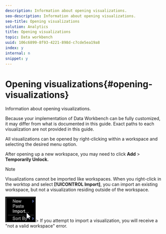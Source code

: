 ```yaml
---
description: Information about opening visualizations.
seo-description: Information about opening visualizations.
seo-title: Opening visualizations
solution: Analytics
title: Opening visualizations
topic: Data workbench
uuid: 106c6899-8f93-4221-898d-c7cde5ea19a8
index: y
internal: n
snippet: y
---
```


# Opening visualizations{#opening-visualizations}

Information about opening visualizations.

Because your implementation of Data Workbench can be fully customized, it may differ from what is documented in this guide. Exact paths to each visualization are not provided in this guide.

All visualizations can be opened by right-clicking within a workspace and selecting the desired menu option.

After opening up a new workspace, you may need to click **Add** > **Temporarily Unlock.**

>[!NOTE]
>
>Visualizations cannot be imported like workspaces. When you right-click in the worktop and select **[!UICONTROL Import]**, you can import an existing workspace, but not a visualization residing outside of the workspace. 
>
>![](assets/import_workspace.png)>
>If you attempt to import a visualization, you will receive a "not a valid workspace" error.


